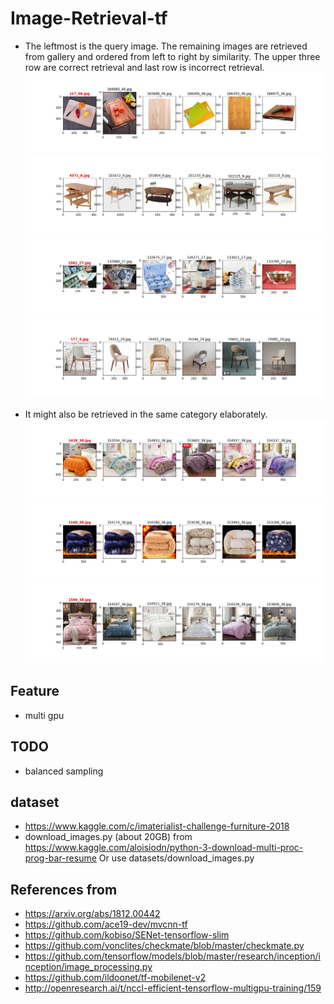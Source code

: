 # Image-Retrieval-tf
- The leftmost is the query image. The remaining images are retrieved from gallery and ordered from left to right by similarity. 
The upper three row are correct retrieval and last row is incorrect retrieval.
![](assets/127_46.jpg)
![](assets/4371_8.jpg)
![](assets/2362_27.jpg)
![](assets/177_4.jpg)

- It might also be retrieved in the same category elaborately.
![](assets/1428_38.jpg)
![](assets/1168_38.jpg)
![](assets/1596_38.jpg)

## Feature
- multi gpu

## TODO
- balanced sampling

## dataset
- https://www.kaggle.com/c/imaterialist-challenge-furniture-2018
- download_images.py (about 20GB) from https://www.kaggle.com/aloisiodn/python-3-download-multi-proc-prog-bar-resume Or use datasets/download_images.py

## References from 
- https://arxiv.org/abs/1812.00442
- https://github.com/ace19-dev/mvcnn-tf
- https://github.com/kobiso/SENet-tensorflow-slim
- https://github.com/vonclites/checkmate/blob/master/checkmate.py
- https://github.com/tensorflow/models/blob/master/research/inception/inception/image_processing.py
- https://github.com/ildoonet/tf-mobilenet-v2
- http://openresearch.ai/t/nccl-efficient-tensorflow-multigpu-training/159

